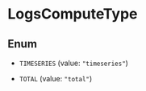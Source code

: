 

# LogsComputeType

## Enum


* `TIMESERIES` (value: `"timeseries"`)

* `TOTAL` (value: `"total"`)



